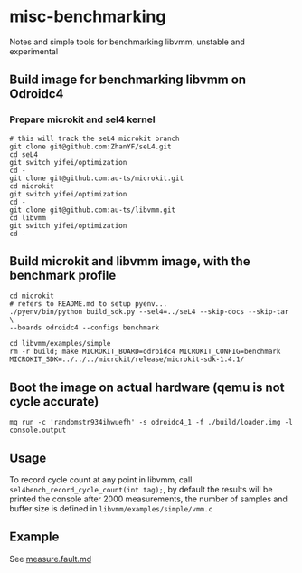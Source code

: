 # misc-benchmarking
Notes and simple tools for benchmarking libvmm, unstable and experimental

## Build image for benchmarking libvmm on Odroidc4

### Prepare microkit and sel4 kernel

```
# this will track the seL4 microkit branch
git clone git@github.com:ZhanYF/seL4.git
cd seL4
git switch yifei/optimization 
cd -
git clone git@github.com:au-ts/microkit.git
cd microkit
git switch yifei/optimization
cd -
git clone git@github.com:au-ts/libvmm.git
cd libvmm
git switch yifei/optimization
cd -
```

## Build microkit and libvmm image, with the benchmark profile

```
cd microkit
# refers to README.md to setup pyenv...
./pyenv/bin/python build_sdk.py --sel4=../seL4 --skip-docs --skip-tar \
--boards odroidc4 --configs benchmark
```

```
cd libvmm/examples/simple
rm -r build; make MICROKIT_BOARD=odroidc4 MICROKIT_CONFIG=benchmark MICROKIT_SDK=../../../microkit/release/microkit-sdk-1.4.1/
```


## Boot the image on actual hardware (qemu is not cycle accurate)

```
mq run -c 'randomstr934ihwuefh' -s odroidc4_1 -f ./build/loader.img -l console.output
```


## Usage

To record cycle count at any point in libvmm, call ` sel4bench_record_cycle_count(int tag);`, by default the results will be printed the console after 2000 measurements, the number of samples and buffer size is defined in `libvmm/examples/simple/vmm.c`

## Example

See [measure.fault.md](measure.fault.md)
